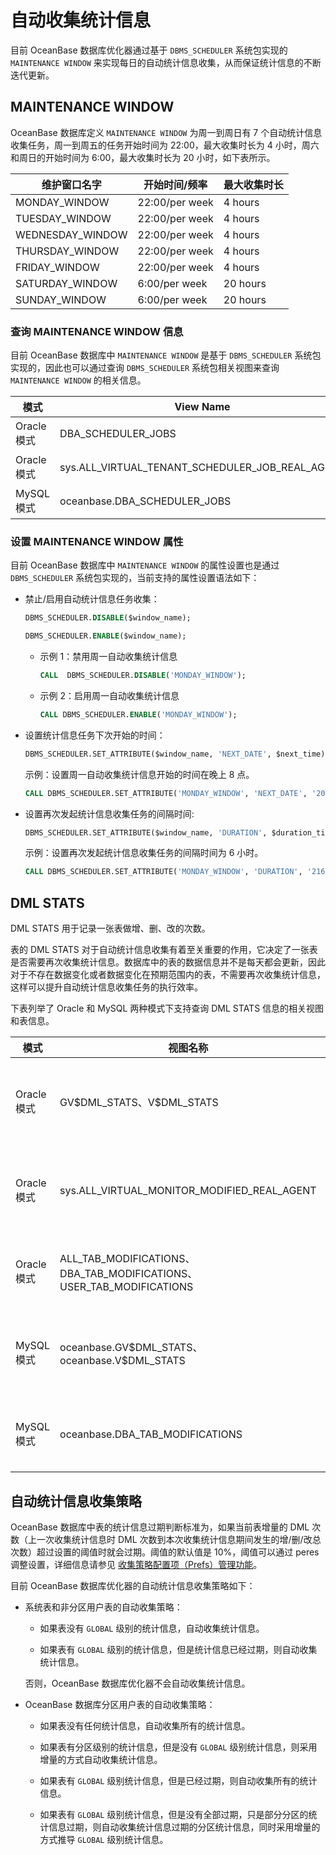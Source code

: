 # 自动收集统计信息

目前 OceanBase 数据库优化器通过基于 `DBMS_SCHEDULER` 系统包实现的 `MAINTENANCE WINDOW` 来实现每日的自动统计信息收集，从而保证统计信息的不断迭代更新。

## MAINTENANCE WINDOW

OceanBase 数据库定义 `MAINTENANCE WINDOW` 为周一到周日有 7 个自动统计信息收集任务，周一到周五的任务开始时间为 22:00，最大收集时长为 4 小时，周六和周日的开始时间为 6:00，最大收集时长为 20 小时，如下表所示。

| 维护窗口名字 | 开始时间/频率 | 最大收集时长 |
| --- | --- | --- |
| MONDAY_WINDOW | 22:00/per week | 4 hours |
| TUESDAY_WINDOW | 22:00/per week | 4 hours |
| WEDNESDAY_WINDOW | 22:00/per week | 4 hours |
| THURSDAY_WINDOW | 22:00/per week | 4 hours |
| FRIDAY_WINDOW | 22:00/per week | 4 hours |
| SATURDAY_WINDOW | 6:00/per week | 20 hours |
| SUNDAY_WINDOW | 6:00/per week | 20 hours |

### 查询 MAINTENANCE WINDOW 信息

目前 OceanBase 数据库中 `MAINTENANCE WINDOW` 是基于 `DBMS_SCHEDULER` 系统包实现的，因此也可以通过查询 `DBMS_SCHEDULER` 系统包相关视图来查询 `MAINTENANCE WINDOW` 的相关信息。

| 模式  | View Name | Description |
| --- | --- | --- |
| Oracle 模式  | DBA_SCHEDULER_JOBS | 查询 Job 信息 |
| Oracle 模式| sys.ALL_VIRTUAL_TENANT_SCHEDULER_JOB_REAL_AGENT | 查询 Job 信息的代理表 |
| MySQL 模式 | oceanbase.DBA_SCHEDULER_JOBS | 查询 Job 信息 |

### 设置 MAINTENANCE WINDOW 属性

目前 OceanBase 数据库中 `MAINTENANCE WINDOW` 的属性设置也是通过 `DBMS_SCHEDULER` 系统包实现的，当前支持的属性设置语法如下：

* 禁止/启用自动统计信息任务收集：

  ```sql
  DBMS_SCHEDULER.DISABLE($window_name);
  
  DBMS_SCHEDULER.ENABLE($window_name);
  ```

  * 示例 1：禁用周一自动收集统计信息

    ```sql
    CALL  DBMS_SCHEDULER.DISABLE('MONDAY_WINDOW');
    ```

  * 示例 2：启用周一自动收集统计信息

    ```sql
    CALL DBMS_SCHEDULER.ENABLE('MONDAY_WINDOW');
    ```

* 设置统计信息任务下次开始的时间：

   ```sql
   DBMS_SCHEDULER.SET_ATTRIBUTE($window_name, 'NEXT_DATE', $next_time);
   ```

  示例：设置周一自动收集统计信息开始的时间在晚上 8 点。

   ```sql
   CALL DBMS_SCHEDULER.SET_ATTRIBUTE('MONDAY_WINDOW', 'NEXT_DATE', '2022-09-12 20:00:00');
   ```

* 设置再次发起统计信息收集任务的间隔时间:
  
  ```sql
  DBMS_SCHEDULER.SET_ATTRIBUTE($window_name, 'DURATION', $duration_time);
  ```

  示例：设置再次发起统计信息收集任务的间隔时间为 6 小时。

  ```sql
  CALL DBMS_SCHEDULER.SET_ATTRIBUTE('MONDAY_WINDOW', 'DURATION', '21600s');
  ```

## DML STATS

DML STATS 用于记录一张表做增、删、改的次数。

表的 DML STATS 对于自动统计信息收集有着至关重要的作用，它决定了一张表是否需要再次收集统计信息。数据库中的表的数据信息并不是每天都会更新，因此对于不存在数据变化或者数据变化在预期范围内的表，不需要再次收集统计信息，这样可以提升自动统计信息收集任务的执行效率。

下表列举了 Oracle 和 MySQL 两种模式下支持查询 DML STATS 信息的相关视图和表信息。

| 模式  | 视图名称 | 描述 |
| --- | --- | --- |
| Oracle 模式| GV\$DML_STATS、V\$DML_STATS | 查询虚表中记录的表的 DML STATS  |
| Oracle 模式| sys.ALL_VIRTUAL_MONITOR_MODIFIED_REAL_AGENT | 查询代理表中记录表的 DML STATS  |
| Oracle 模式| ALL_TAB_MODIFICATIONS、DBA_TAB_MODIFICATIONS、USER_TAB_MODIFICATIONS | 查询表中所有的 DML STATS  |
| MySQL 模式 | oceanbase.GV\$DML_STATS、oceanbase.V\$DML_STATS | 查询虚表中记录的表的DML STATS  |
| MySQL 模式 | oceanbase.DBA_TAB_MODIFICATIONS | 查询表中所有的 DML STATS  |

## 自动统计信息收集策略

OceanBase 数据库中表的统计信息过期判断标准为，如果当前表增量的 DML 次数（上一次收集统计信息时 DML 次数到本次收集统计信息期间发生的增/删/改总次数）超过设置的阈值时就会过期。阈值的默认值是 10%，阈值可以通过 peres 调整设置，详细信息请参见 [收集策略配置项（Prefs）管理功能](../300.statistics-management/700.collection-policy-configuration-items-prefs-management.md)。

目前 OceanBase 数据库优化器的自动统计信息收集策略如下：

* 系统表和非分区用户表的自动收集策略：

  * 如果表没有 `GLOBAL` 级别的统计信息，自动收集统计信息。
  
  * 如果表有 `GLOBAL` 级别的统计信息，但是统计信息已经过期，则自动收集统计信息。

  否则，OceanBase 数据库优化器不会自动收集统计信息。
  
* OceanBase 数据库分区用户表的自动收集策略：

  * 如果表没有任何统计信息，自动收集所有的统计信息。
  
  * 如果表有分区级别的统计信息，但是没有 `GLOBAL` 级别统计信息，则采用增量的方式自动收集统计信息。
  
  * 如果表有 `GLOBAL` 级别统计信息，但是已经过期，则自动收集所有的统计信息。
  
  * 如果表有 `GLOBAL` 级别统计信息，但是没有全部过期，只是部分分区的统计信息过期，则自动收集统计信息过期的分区统计信息，同时采用增量的方式推导 `GLOBAL` 级别统计信息。
